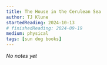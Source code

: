 ```yaml
---
title: The House in the Cerulean Sea
author: TJ Klune
startedReading: 2024-10-13
# finishedReading: 2024-09-19
medium: physical
tags: [sun dog books]
---
```


_No notes yet_
